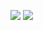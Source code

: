 [![](https://gitlab.com/pl.rachuna-net/containers/vault/-/badges/release.svg)](https://gitlab.com/pl.rachuna-net/containers/vault/-/releases)
[![](https://gitlab.com/pl.rachuna-net/containers/vault/badges/main/pipeline.svg)](https://gitlab.com/pl.rachuna-net/containers/vault/-/commits/main)
